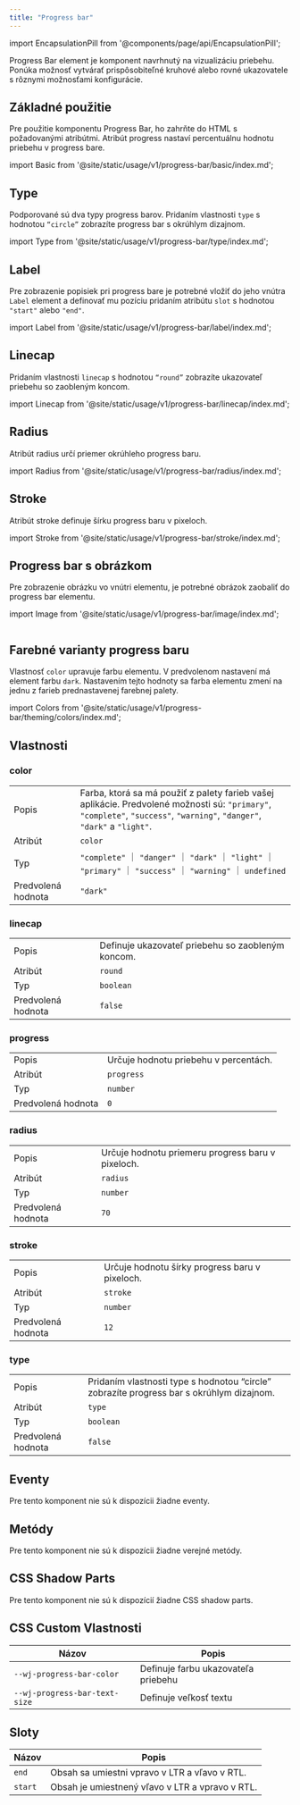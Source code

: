 ```yaml
---
title: "Progress bar"
---
```


<head>
  <title>Progress Bar | Horizontal App Progress Bar for Loading Indicator</title>
  <meta name="description" content="ion-progress-bars are horizontal loading indicators that inform users about the status of ongoing app processes—such as submitting a form or saving updates." />
</head>

import EncapsulationPill from '@components/page/api/EncapsulationPill';

<EncapsulationPill type="shadow" />

Progress Bar element je komponent navrhnutý na vizualizáciu priebehu. Ponúka možnosť vytvárať prispôsobiteľné kruhové alebo rovné ukazovatele s rôznymi možnosťami konfigurácie. 

## Základné použitie

Pre použitie komponentu Progress Bar, ho zahrňte do HTML s požadovanými atribútmi. Atribút progress nastaví percentuálnu hodnotu priebehu v progress bare.

import Basic from '@site/static/usage/v1/progress-bar/basic/index.md';

<Basic />

## Type

Podporované sú dva typy progress barov. Pridaním vlastnosti `type` s hodnotou `“circle”` zobrazíte progress bar s okrúhlym dizajnom. 


import Type from '@site/static/usage/v1/progress-bar/type/index.md';

<Type />

## Label

Pre zobrazenie popisiek pri progress bare je potrebné vložiť do jeho vnútra `Label` element a definovať  mu pozíciu pridaním atribútu `slot` s hodnotou `"start"` alebo `"end"`. 

import Label from '@site/static/usage/v1/progress-bar/label/index.md';

<Label />


## Linecap

Pridaním vlastnosti `linecap` s hodnotou `“round”` zobrazíte ukazovateľ priebehu so zaobleným koncom.

import Linecap from '@site/static/usage/v1/progress-bar/linecap/index.md';

<Linecap />


## Radius

Atribút radius určí priemer okrúhleho progress baru.

import Radius from '@site/static/usage/v1/progress-bar/radius/index.md';

<Radius />


## Stroke

Atribút stroke definuje šírku progress baru v pixeloch.


import Stroke from '@site/static/usage/v1/progress-bar/stroke/index.md';

<Stroke />


## Progress bar s obrázkom

Pre zobrazenie obrázku vo vnútri elementu, je potrebné obrázok zaobaliť do progress bar elementu.

import Image from '@site/static/usage/v1/progress-bar/image/index.md';

<Image />


## Farebné varianty progress baru

Vlastnosť `color` upravuje farbu elementu. V predvolenom nastavení má element farbu `dark`. Nastavením tejto hodnoty sa farba elementu zmení na jednu z farieb prednastavenej farebnej palety.


import Colors from '@site/static/usage/v1/progress-bar/theming/colors/index.md';

<Colors />


## Vlastnosti

### color

|  |  |
| --- | --- |
| Popis | Farba, ktorá sa má použiť z palety farieb vašej aplikácie. Predvolené možnosti sú: `"primary"`, `"complete"`, `"success"`, `"warning"`, `"danger"`, `"dark"` a `"light"`. |
| Atribút | `color` |
| Typ | `"complete"` ｜ `"danger"` ｜ `"dark"` ｜ `"light"` ｜ `"primary"` ｜ `"success"` ｜ `"warning"` ｜ `undefined` |
| Predvolená hodnota | `"dark"` |

### linecap

|  |  |
| --- | --- |
| Popis | Definuje ukazovateľ priebehu so zaobleným koncom. |
| Atribút | `round` |
| Typ | `boolean` |
| Predvolená hodnota | `false` |

### progress

|  |  |
| --- | --- |
| Popis | Určuje hodnotu priebehu v percentách. |
| Atribút | `progress` |
| Typ | `number` |
| Predvolená hodnota | `0` |

### radius

|  |  |
| --- | --- |
| Popis | Určuje hodnotu priemeru progress baru v pixeloch. |
| Atribút | `radius` |
| Typ | `number` |
| Predvolená hodnota | `70` |

### stroke

|  |  |
| --- | --- |
| Popis | Určuje hodnotu šírky progress baru v pixeloch. |
| Atribút | `stroke` |
| Typ | `number` |
| Predvolená hodnota | `12` |

### type

|  |  |
| --- | --- |
| Popis | Pridaním vlastnosti type s hodnotou “circle” zobrazíte progress bar s okrúhlym dizajnom.  |
| Atribút | `type` |
| Typ | `boolean` |
| Predvolená hodnota | `false` |

## Eventy

Pre tento komponent nie sú k dispozícii žiadne eventy.

## Metódy

Pre tento komponent nie sú k dispozícii žiadne verejné metódy.

## CSS Shadow Parts

Pre tento komponent nie sú k dispozícií žiadne CSS shadow parts.

## CSS Custom Vlastnosti

| Názov | Popis |
| --- | --- |
| `--wj-progress-bar-color` | Definuje farbu ukazovateľa priebehu |
| `--wj-progress-bar-text-size` | Definuje veľkosť textu |

## Sloty

| Názov | Popis |
| --- | --- |
| `end` | Obsah sa umiestni vpravo v LTR a vľavo v RTL. |
| `start` | Obsah je umiestnený vľavo v LTR a vpravo v RTL. |